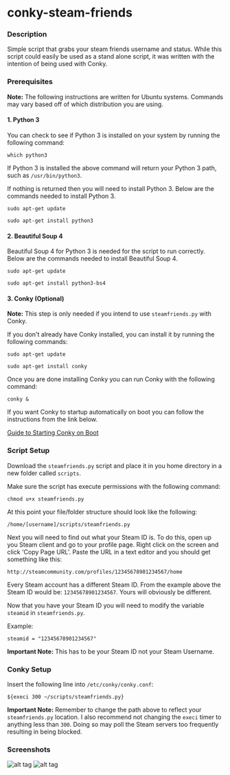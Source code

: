 # conky-steam-friends

### Description
Simple script that grabs your steam friends username and status.  While this script could easily be used as a stand alone script, it was written with the intention of being used with Conky.


### Prerequisites
<b>Note:</b> The following instructions are written for Ubuntu systems.  Commands may vary based off of which distribution you are using.

#### 1. Python 3
You can check to see if Python 3 is installed on your system by running the following command:

`which python3`

If Python 3 is installed the above command will return your Python 3 path, such as `/usr/bin/python3`.

If nothing is returned then you will need to install Python 3.  Below are the commands needed to install Python 3.

`sudo apt-get update`

`sudo apt-get install python3`

#### 2. Beautiful Soup 4
Beautiful Soup 4 for Python 3 is needed for the script to run correctly.  Below are the commands needed to install Beautiful Soup 4.

`sudo apt-get update`

`sudo apt-get install python3-bs4`

#### 3. Conky (Optional)
<b>Note:</b> This step is only needed if you intend to use `steamfriends.py` with Conky.

If you don't already have Conky installed, you can install it by running the following commands:

`sudo apt-get update`

`sudo apt-get install conky`

Once you are done installing Conky you can run Conky with the following command:

`conky &`

If you want Conky to startup automatically on boot you can follow the instructions from the link below.

[Guide to Starting Conky on Boot](https://help.ubuntu.com/community/SettingUpConky#Set_Conky_To_Start_At_Boot)

### Script Setup
Download the `steamfriends.py` script and place it in you home directory in a new folder called `scripts`.

Make sure the script has execute permissions with the following command:

`chmod u+x steamfriends.py`

At this point your file/folder structure should look like the following:

`/home/[username]/scripts/steamfriends.py`

Next you will need to find out what your Steam ID is.  To do this, open up you Steam client and go to your profile page.  Right click on the screen and click 'Copy Page URL'.  Paste the URL in a text editor and you should get something like this:

`http://steamcommunity.com/profiles/12345678901234567/home`

Every Steam account has a different Steam ID.  From the example above the Steam ID would be: `12345678901234567`.  Yours will obviously be different.

Now that you have your Steam ID you will need to modify the variable `steamid` in `steamfriends.py`. 

Example:

`steamid = "12345678901234567"`
    
<b>Important Note:</b> This has to be your Steam ID not your Steam Username.

### Conky Setup
Insert the following line into `/etc/conky/conky.conf`:

    ${execi 300 ~/scripts/steamfriends.py}
    
<b>Important Note:</b> Remember to change the path above to reflect your `steamfriends.py` location.  I also recommend not changing the `execi` timer to anything less than `300`. Doing so may poll the Steam servers too frequently resulting in being blocked.

### Screenshots
![alt tag](http://i.imgur.com/jujbg8x.png)
![alt tag](http://i.imgur.com/7sjASzK.png)
